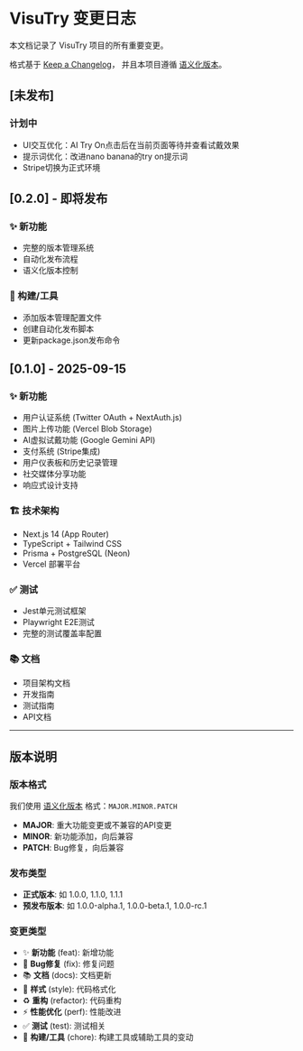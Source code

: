 # VisuTry 变更日志

本文档记录了 VisuTry 项目的所有重要变更。

格式基于 [Keep a Changelog](https://keepachangelog.com/zh-CN/1.0.0/)，
并且本项目遵循 [语义化版本](https://semver.org/lang/zh-CN/)。

## [未发布]

### 计划中
- UI交互优化：AI Try On点击后在当前页面等待并查看试戴效果
- 提示词优化：改进nano banana的try on提示词
- Stripe切换为正式环境

## [0.2.0] - 即将发布

### ✨ 新功能
- 完整的版本管理系统
- 自动化发布流程
- 语义化版本控制

### 🔧 构建/工具
- 添加版本管理配置文件
- 创建自动化发布脚本
- 更新package.json发布命令

## [0.1.0] - 2025-09-15

### ✨ 新功能
- 用户认证系统 (Twitter OAuth + NextAuth.js)
- 图片上传功能 (Vercel Blob Storage)
- AI虚拟试戴功能 (Google Gemini API)
- 支付系统 (Stripe集成)
- 用户仪表板和历史记录管理
- 社交媒体分享功能
- 响应式设计支持

### 🏗️ 技术架构
- Next.js 14 (App Router)
- TypeScript + Tailwind CSS
- Prisma + PostgreSQL (Neon)
- Vercel 部署平台

### ✅ 测试
- Jest单元测试框架
- Playwright E2E测试
- 完整的测试覆盖率配置

### 📚 文档
- 项目架构文档
- 开发指南
- 测试指南
- API文档

---

## 版本说明

### 版本格式
我们使用 [语义化版本](https://semver.org/lang/zh-CN/) 格式：`MAJOR.MINOR.PATCH`

- **MAJOR**: 重大功能变更或不兼容的API变更
- **MINOR**: 新功能添加，向后兼容
- **PATCH**: Bug修复，向后兼容

### 发布类型
- **正式版本**: 如 1.0.0, 1.1.0, 1.1.1
- **预发布版本**: 如 1.0.0-alpha.1, 1.0.0-beta.1, 1.0.0-rc.1

### 变更类型
- ✨ **新功能** (feat): 新增功能
- 🐛 **Bug修复** (fix): 修复问题
- 📚 **文档** (docs): 文档更新
- 💄 **样式** (style): 代码格式化
- ♻️ **重构** (refactor): 代码重构
- ⚡ **性能优化** (perf): 性能改进
- ✅ **测试** (test): 测试相关
- 🔧 **构建/工具** (chore): 构建工具或辅助工具的变动
